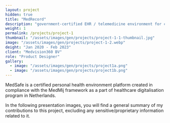 ```yaml
---
layout: project
hidden: true
title: "MedRecord"
description: "government-certified EHR / telemedicine environment for caregivers and patients"
weight: 1
permalink: /projects/project-1
thumbnail: "/assets/images/gen/projects/project-1-1-thumbnail.jpg"
image: "/assets/images/gen/projects/project-1-2.webp"
deight: "Jan 2020 - Feb 2023"
client: "Medvision360 BV"
role: "Product Designer"
gallery:
  - image: "/assets/images/gen/projects/project1a.png"
  - image: "/assets/images/gen/projects/project1b.png"  
---
```


MedSafe is a certified personal health environment platform created in compliance with the MedMij framework as a part of healthcare digitalisation program in Netherlands.

In the following presentation images, you will find a general summary of my contributions to this project, excluding any sensitive/proprietary information related to it.